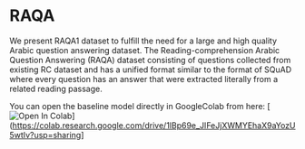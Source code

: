 # RAQA

We present RAQA1 dataset to fulfill the need for a
large and high quality Arabic question answering
dataset. The Reading-comprehension Arabic Question
Answering (RAQA) dataset consisting of questions
collected from existing RC dataset and has a unified
format similar to the format of SQuAD where every
question has an answer that were extracted literally
from a related reading passage.


You can open the baseline model directly in GoogleColab from here: [![Open In Colab](https://colab.research.google.com/assets/colab-badge.svg)](https://colab.research.google.com/drive/1lBp69e_JIFeJjXWMYEhaX9aYozU5wtIv?usp=sharing]


